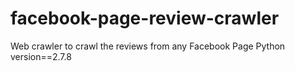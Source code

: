# facebook-page-review-crawler
Web crawler to crawl the reviews from any Facebook Page
Python version==2.7.8
